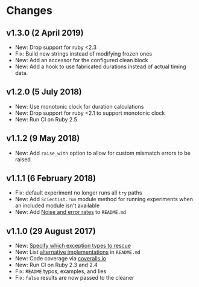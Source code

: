 # Changes

## v1.3.0 (2 April 2019)

- New: Drop support for ruby <2.3
- Fix: Build new strings instead of modifying frozen ones
- New: Add an accessor for the configured clean block
- New: Add a hook to use fabricated durations instead of actual timing data.

## v1.2.0 (5 July 2018)

- New: Use monotonic clock for duration calculations
- New: Drop support for ruby <2.1 to support monotonic clock
- New: Run CI on Ruby 2.5

## v1.1.2 (9 May 2018)

- New: Add `raise_with` option to allow for custom mismatch errors to be raised

## v1.1.1 (6 February 2018)

- Fix: default experiment no longer runs all `try` paths
- New: Add `Scientist.run` module method for running experiments when an included module isn't available
- New: Add [Noise and error rates](https://github.com/github/scientist#noise-and-error-rates) to `README.md`

## v1.1.0 (29 August 2017)

- New: [Specify which exception types to rescue](https://github.com/github/scientist#in-candidate-code)
- New: List [alternative implementations](https://github.com/github/scientist#alternatives) in `README.md`
- New: Code coverage via [coveralls.io](https://coveralls.io/github/github/scientist)
- New: Run CI on Ruby 2.3 and 2.4
- Fix: `README` typos, examples, and lies
- Fix: `false` results are now passed to the cleaner
